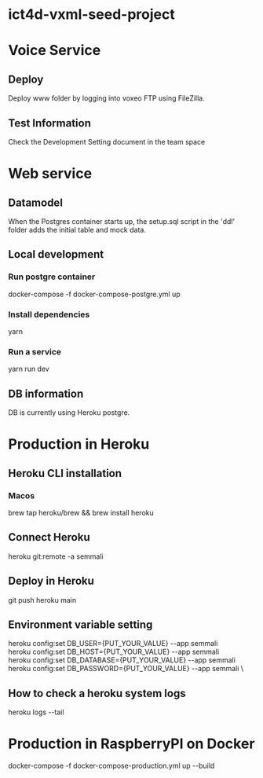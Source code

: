 # ict4d-vxml-seed-project

# Voice Service

## Deploy
Deploy www folder by logging into voxeo FTP using FileZilla.

## Test Information
Check the Development Setting document in the team space

# Web service

## Datamodel
When the Postgres container starts up, the setup.sql script in the 'ddl' folder adds the initial table and mock data.

## Local development
### Run postgre container
docker-compose -f docker-compose-postgre.yml up
### Install dependencies
yarn
### Run a service
yarn run dev

## DB information
DB is currently using Heroku postgre.


# Production in Heroku
## Heroku CLI installation
### Macos
brew tap heroku/brew && brew install heroku

## Connect Heroku
heroku git:remote -a semmali

## Deploy in Heroku
git push heroku main

## Environment variable setting
heroku config:set DB_USER={PUT_YOUR_VALUE} --app semmali \
heroku config:set DB_HOST={PUT_YOUR_VALUE} --app semmali \
heroku config:set DB_DATABASE={PUT_YOUR_VALUE} --app semmali \
heroku config:set DB_PASSWORD={PUT_YOUR_VALUE} --app semmali \
## How to check a heroku system logs
heroku logs --tail


# Production in RaspberryPI on Docker
docker-compose -f docker-compose-production.yml up --build
